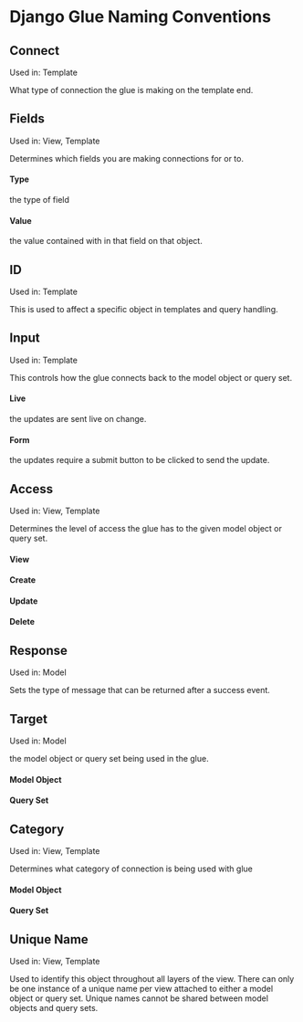 # Django Glue Naming Conventions

## Connect

Used in: Template

What type of connection the glue is making on the template end.

## Fields

Used in: View, Template

Determines which fields you are making connections for or to.

#### Type

the type of field

#### Value

the value contained with in that field on that object.

## ID

Used in: Template

This is used to affect a specific object in templates and query handling.

## Input

Used in: Template

This controls how the glue connects back to the model object or query set.

#### Live

the updates are sent live on change.

#### Form

the updates require a submit button to be clicked to send the update.

## Access

Used in: View, Template

Determines the level of access the glue has to the given model object or query set.

#### View



#### Create

#### Update

#### Delete

## Response

Used in: Model

Sets the type of message that can be returned after a success event.

## Target

Used in: Model

the model object or query set being used in the glue.

#### Model Object

#### Query Set

## Category

Used in: View, Template

Determines what category of connection is being used with glue

#### Model Object

#### Query Set

## Unique Name

Used in: View, Template

Used to identify this object throughout all layers of the view.
There can only be one instance of a unique name per view attached to either a model object or query set.
Unique names cannot be shared between model objects and query sets.

